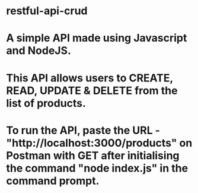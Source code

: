 # restful-api-crud

# A simple API made using Javascript and NodeJS.
# This API allows users to CREATE, READ, UPDATE & DELETE from the list of products.
# To run the API, paste the URL - "http://localhost:3000/products" on Postman with GET after initialising the command "node index.js" in the command prompt.
